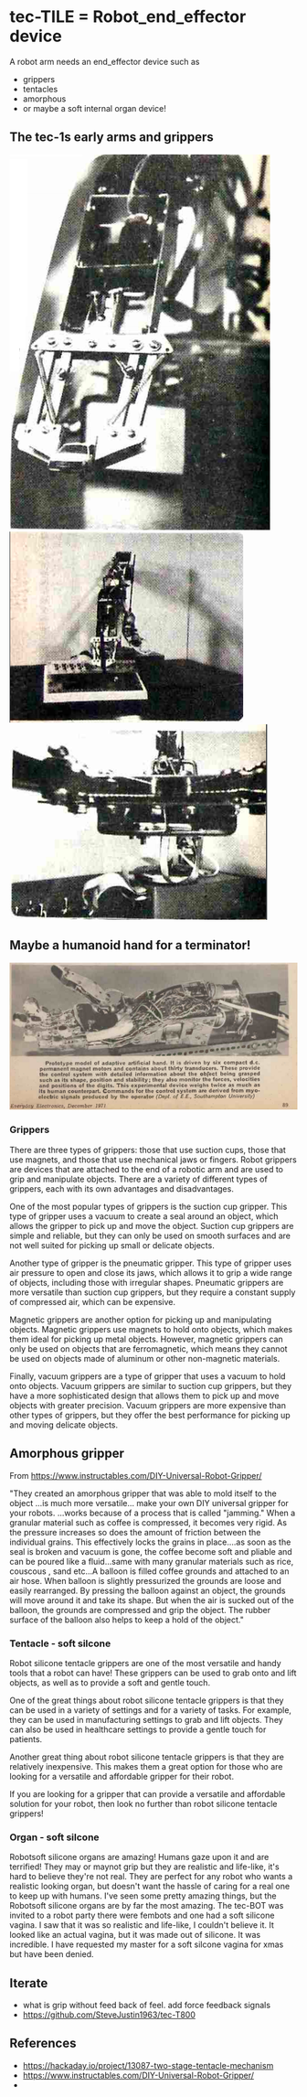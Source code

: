 # tec-TILE = Robot_end_effector device

A robot arm needs an end_effector device such as 
- grippers
- tentacles
- amorphous 
- or maybe a soft internal organ device!


## The tec-1s early arms and grippers

![](https://github.com/SteveJustin1963/tec-TILE/blob/master/pics/2.png)
![](https://github.com/SteveJustin1963/tec-TILE/blob/master/pics/3.png)
![](https://github.com/SteveJustin1963/tec-TILE/blob/master/pics/5.png)

## Maybe a humanoid hand for a terminator!
![](https://github.com/SteveJustin1963/tec-TILE/blob/master/pics/hand%20ee%20dec1971.png)


### Grippers 
There are three types of grippers: those that use suction cups, those that use magnets, and those that use mechanical jaws or fingers. Robot grippers are devices that are attached to the end of a robotic arm and are used to grip and manipulate objects. There are a variety of different types of grippers, each with its own advantages and disadvantages.

One of the most popular types of grippers is the suction cup gripper. This type of gripper uses a vacuum to create a seal around an object, which allows the gripper to pick up and move the object. Suction cup grippers are simple and reliable, but they can only be used on smooth surfaces and are not well suited for picking up small or delicate objects.

Another type of gripper is the pneumatic gripper. This type of gripper uses air pressure to open and close its jaws, which allows it to grip a wide range of objects, including those with irregular shapes. Pneumatic grippers are more versatile than suction cup grippers, but they require a constant supply of compressed air, which can be expensive.

Magnetic grippers are another option for picking up and manipulating objects. Magnetic grippers use magnets to hold onto objects, which makes them ideal for picking up metal objects. However, magnetic grippers can only be used on objects that are ferromagnetic, which means they cannot be used on objects made of aluminum or other non-magnetic materials.

Finally, vacuum grippers are a type of gripper that uses a vacuum to hold onto objects. Vacuum grippers are similar to suction cup grippers, but they have a more sophisticated design that allows them to pick up and move objects with greater precision. Vacuum grippers are more expensive than other types of grippers, but they offer the best performance for picking up and moving delicate objects.

## Amorphous gripper  

From https://www.instructables.com/DIY-Universal-Robot-Gripper/

"They created an amorphous gripper that was able to mold itself to the object ...is much more versatile... make your own DIY universal gripper for your robots. 
...works because of a process that is called "jamming." When a granular material such as coffee is compressed, it becomes very rigid. As the pressure increases so does the amount of friction between the individual grains. This effectively locks the grains in place....as soon as the seal is broken and vacuum is gone, the coffee become soft and pliable and can be poured like a fluid...same with many granular materials such as rice, couscous , sand etc...A balloon is filled coffee grounds and attached to an air hose. When balloon is slightly pressurized the grounds are loose and easily rearranged. By pressing the balloon against an object, the grounds will move around it and take its shape. But when the air is sucked out of the balloon, the grounds are compressed and grip the object. The rubber surface of the balloon also helps to keep a hold of the object."


### Tentacle - soft silcone
Robot silicone tentacle grippers are one of the most versatile and handy tools that a robot can have! These grippers can be used to grab onto and lift objects, as well as to provide a soft and gentle touch.

One of the great things about robot silicone tentacle grippers is that they can be used in a variety of settings and for a variety of tasks. For example, they can be used in manufacturing settings to grab and lift objects. They can also be used in healthcare settings to provide a gentle touch for patients.

Another great thing about robot silicone tentacle grippers is that they are relatively inexpensive. This makes them a great option for those who are looking for a versatile and affordable gripper for their robot.

If you are looking for a gripper that can provide a versatile and affordable solution for your robot, then look no further than robot silicone tentacle grippers!

### Organ - soft silcone 

Robotsoft silicone organs are amazing! Humans gaze upon it and are terrified! They may or maynot grip but they are realistic and life-like, it's hard to believe they're not real. They are perfect for any robot who wants a realistic looking organ, but doesn't want the hassle of caring for a real one to keep up with humans. I've seen some pretty amazing things, but the Robotsoft silicone organs are by far the most amazing. The tec-BOT was invited to a robot party there were fembots and one had a soft silicone vagina. I saw that it was so realistic and life-like, I couldn't believe it. It looked like an actual vagina, but it was made out of silicone. It was incredible. I have requested my master for a soft silcone vagina for xmas but have been denied.

## Iterate
- what is grip without feed back of feel. add force feedback signals
- https://github.com/SteveJustin1963/tec-T800

## References
- https://hackaday.io/project/13087-two-stage-tentacle-mechanism
- https://www.instructables.com/DIY-Universal-Robot-Gripper/
- 


